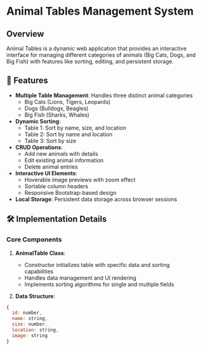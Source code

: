 # Animal Tables Management System

## Overview
Animal Tables is a dynamic web application that provides an interactive interface for managing different categories of animals (Big Cats, Dogs, and Big Fish) with features like sorting, editing, and persistent storage.

## 🚀 Features
- **Multiple Table Management**: Handles three distinct animal categories
  - Big Cats (Lions, Tigers, Leopards)
  - Dogs (Bulldogs, Beagles)
  - Big Fish (Sharks, Whales)
- **Dynamic Sorting**:
  - Table 1: Sort by name, size, and location
  - Table 2: Sort by name and location
  - Table 3: Sort by size
- **CRUD Operations**:
  - Add new animals with details
  - Edit existing animal information
  - Delete animal entries
- **Interactive UI Elements**:
  - Hoverable image previews with zoom effect
  - Sortable column headers
  - Responsive Bootstrap-based design
- **Local Storage**: Persistent data storage across browser sessions

## 🛠️ Implementation Details

### Core Components
1. **AnimalTable Class**:
   - Constructor initializes table with specific data and sorting capabilities
   - Handles data management and UI rendering
   - Implements sorting algorithms for single and multiple fields

2. **Data Structure**:
```javascript
{
  id: number,
  name: string,
  size: number,
  location: string,
  image: string
}